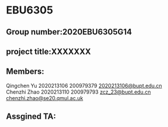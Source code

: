# EBU6305
## Group number:2020EBU6305G14
## project title:XXXXXXX
## Members:
Qingchen Yu 2020213106 200979379 2020213106@bupt.edu.cn<br>
Chenzhi  Zhao 2020213110 200979793 zcz_23@bupt.edu.cn chenzhi.zhao@se20.qmul.ac.uk<br>
## Assgined TA:

